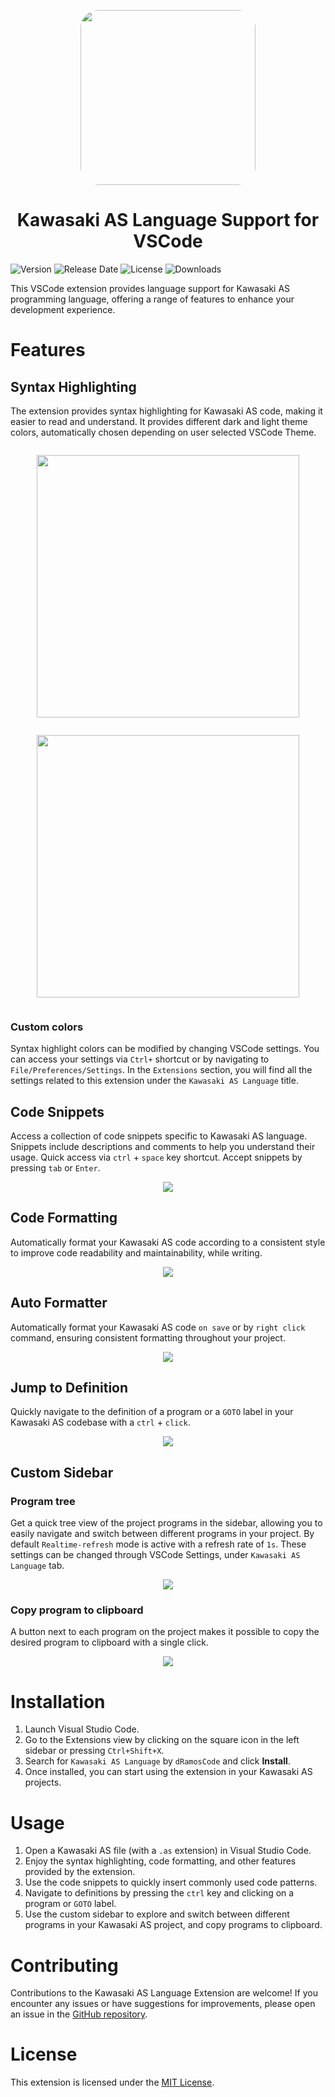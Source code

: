 <p align="center" > 
<img src="https://github.com/dRamosCode/kawasaki-as-vscode-extension/blob/main/docs/ASLogoTransparent.png?raw=true" style="+box-shadow:!0 !0 !1.5em !grey; height:20em; border-radius:10%"></img></p>

<h1 align="center">Kawasaki AS Language Support for VSCode</h1>

![Version](https://img.shields.io/visual-studio-marketplace/v/dRamosCode.kawasaki-as-language?include_prereleases&label=Version)
![Release Date](https://img.shields.io/visual-studio-marketplace/last-updated/dRamosCode.kawasaki-as-language?label=Release%20date)
![License](https://img.shields.io/github/license/dRamosCode/kawasaki-as-vscode-extension?label=License)
![Downloads](https://img.shields.io/visual-studio-marketplace/d/dRamosCode.kawasaki-as-language?label=Downloads)

This VSCode extension provides language support for Kawasaki AS programming language, offering a range of features to enhance your development experience.

# Features

## Syntax Highlighting

The extension provides syntax highlighting for Kawasaki AS code, making it easier to read and understand. It provides different dark and light theme colors, automatically chosen depending on user selected VSCode Theme.

<p align="center" > 
<img src="https://github.com/dRamosCode/kawasaki-as-vscode-extension/blob/main/docs/thumbnails/themeLight.png?raw=true" style="height:30em; padding:1em"></img>
<img src="https://github.com/dRamosCode/kawasaki-as-vscode-extension/blob/main/docs/thumbnails/themeDark.png?raw=true" style="height:30em; padding:1em"></img></p>

### Custom colors

Syntax highlight colors can be modified by changing VSCode settings. You can access your settings via `Ctrl+` shortcut or by navigating to `File/Preferences/Settings`. In the `Extensions` section, you will find all the settings related to this extension under the `Kawasaki AS Language` title.

## Code Snippets

Access a collection of code snippets specific to Kawasaki AS language. Snippets include descriptions and comments to help you understand their usage. Quick access via `ctrl` + `space` key shortcut. Accept snippets by pressing `tab` or `Enter`.

<p align="center"><img src="https://github.com/dRamosCode/kawasaki-as-vscode-extension/blob/main/docs/thumbnails/snippets.gif?raw=true"></img></p>

## Code Formatting

Automatically format your Kawasaki AS code according to a consistent style to improve code readability and maintainability, while writing.

<p align="center"><img src="https://github.com/dRamosCode/kawasaki-as-vscode-extension/blob/main/docs/thumbnails/textFormat.gif?raw=true"></img></p>

## Auto Formatter

Automatically format your Kawasaki AS code `on save` or by `right click` command, ensuring consistent formatting throughout your project.

<p align="center"><img src="https://github.com/dRamosCode/kawasaki-as-vscode-extension/blob/main/docs/thumbnails/autoformat.gif?raw=true"></img></p>

## Jump to Definition

Quickly navigate to the definition of a program or a `GOTO` label in your Kawasaki AS codebase with a `ctrl` + `click`.

<p align="center"><img src="https://github.com/dRamosCode/kawasaki-as-vscode-extension/blob/main/docs/thumbnails/jumpTo.gif?raw=true"></img></p>

## Custom Sidebar

### Program tree

Get a quick tree view of the project programs in the sidebar, allowing you to easily navigate and switch between different programs in your project.
By default `Realtime-refresh` mode is active with a refresh rate of `1s`. These settings can be changed through VSCode Settings, under `Kawasaki AS Language` tab.

<p align="center"><img src="https://github.com/dRamosCode/kawasaki-as-vscode-extension/blob/main/docs/thumbnails/programTree.gif?raw=true"></img></p>

### Copy program to clipboard

A button next to each program on the project makes it possible to copy the desired program to clipboard with a single click.

<p align="center"><img src="https://github.com/dRamosCode/kawasaki-as-vscode-extension/blob/main/docs/thumbnails/copyToClipboard.gif?raw=true"></img></p>

# Installation

1. Launch Visual Studio Code.
2. Go to the Extensions view by clicking on the square icon in the left sidebar or pressing `Ctrl+Shift+X`.
3. Search for `Kawasaki AS Language` by `dRamosCode` and click **Install**.
4. Once installed, you can start using the extension in your Kawasaki AS projects.

# Usage

1. Open a Kawasaki AS file (with a `.as` extension) in Visual Studio Code.
2. Enjoy the syntax highlighting, code formatting, and other features provided by the extension.
3. Use the code snippets to quickly insert commonly used code patterns.
4. Navigate to definitions by pressing the `ctrl` key and clicking on a program or `GOTO` label.
5. Use the custom sidebar to explore and switch between different programs in your Kawasaki AS project, and copy programs to clipboard.

# Contributing

Contributions to the Kawasaki AS Language Extension are welcome! If you encounter any issues or have suggestions for improvements, please open an issue in the [GitHub repository](https://github.com/dRamosCode/kawasaki-as-vscode-extension).

# License

This extension is licensed under the [MIT License](https://github.com/dRamosCode/kawasaki-as-vscode-extension/blob/main/LICENSE).
